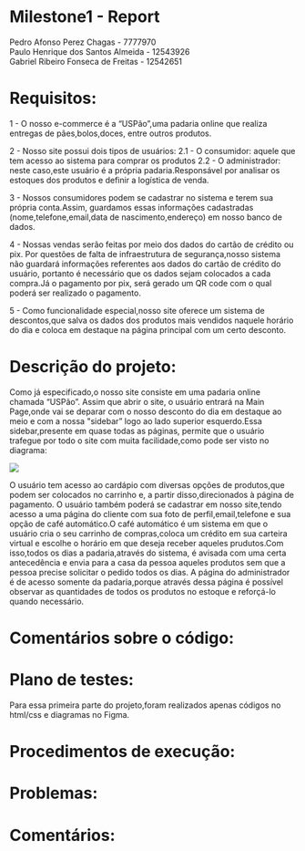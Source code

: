 # Milestone1 - Report
Pedro Afonso Perez Chagas - 7777970 <br>
Paulo Henrique dos Santos Almeida - 12543926 <br>
Gabriel Ribeiro Fonseca de Freitas - 12542651 <br>

# Requisitos:
1 - O nosso e-commerce é a “USPão”,uma padaria online que realiza entregas de pães,bolos,doces, entre outros produtos.

2 - Nosso site possui dois tipos de usuários:
    2.1 - O consumidor: aquele que tem acesso ao sistema para comprar os produtos
    2.2 - O administrador: neste caso,este usuário é a própria padaria.Responsável por analisar os estoques dos produtos e definir a logística de venda.

3 - Nossos consumidores podem se cadastrar no sistema e terem sua própria conta.Assim, guardamos essas informações cadastradas (nome,telefone,email,data de nascimento,endereço) em nosso banco de dados.

4 - Nossas vendas serão feitas por meio dos dados do cartão de crédito ou pix. Por questões de falta de infraestrutura de segurança,nosso sistema não guardará informações referentes aos dados do cartão de crédito do usuário, portanto é necessário que os dados sejam colocados a cada compra.Já o pagamento por pix, será gerado um QR code com o qual poderá ser realizado o pagamento.

5 - Como funcionalidade especial,nosso site oferece um sistema de descontos,que salva os dados dos produtos mais vendidos naquele horário do dia e coloca em destaque na página principal com um certo desconto.


# Descrição do projeto:
Como já especificado,o nosso site consiste em uma padaria online chamada “USPão”.
Assim que abrir o site, o usuário entrará na Main Page,onde vai se deparar com o nosso desconto do dia em destaque ao meio e com a nossa "sidebar” logo ao lado superior esquerdo.Essa sidebar,presente em quase todas as páginas, permite que o usuário trafegue por todo o site com muita facilidade,como pode ser visto no diagrama:

<img src = "img/diagrama.png">

O usuário tem acesso ao cardápio com diversas opções de produtos,que podem ser colocados no carrinho e, a partir disso,direcionados à página de pagamento.
O usuário também poderá se cadastrar em nosso site,tendo acesso a uma página do cliente com sua foto de perfil,email,telefone e sua opção de café automático.O café automático é um sistema em que o usuário cria o seu carrinho de compras,coloca um crédito em sua carteira virtual e escolhe o horário em que deseja receber aqueles prudutos.Com isso,todos os dias a padaria,através do sistema, é avisada com uma certa antecedência e envia para a casa da pessoa aqueles produtos sem que a pessoa precise solicitar o pedido todos os dias.
A página do administrador é de acesso somente da padaria,porque através dessa página é possível observar as quantidades de todos os produtos no estoque e reforçá-lo quando necessário.

# Comentários sobre o código:

# Plano de testes:
Para essa primeira parte do projeto,foram realizados apenas códigos no html/css e diagramas no Figma.

# Procedimentos de execução:

# Problemas:

# Comentários:
